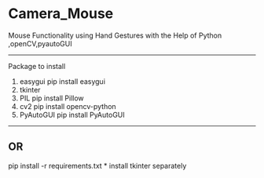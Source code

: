 # Camera_Mouse
 Mouse Functionality using Hand Gestures with the Help of Python ,openCV,pyautoGUI 


--------------------------------------------------------------------
Package to install

1. easygui
	pip install easygui
2. tkinter
3. PIL
	pip install Pillow
4. cv2
	pip install opencv-python
5. PyAutoGUI
	pip install PyAutoGUI
----------------------------------------------
OR
----------------------------------------------
pip install -r requirements.txt
	* install  tkinter separately